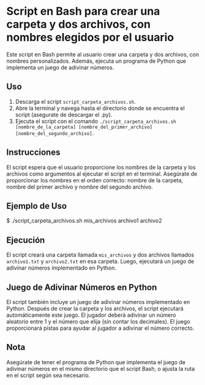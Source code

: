 # Script en Bash para crear una carpeta y dos archivos, con nombres elegidos por el usuario

Este script en Bash permite al usuario crear una carpeta y dos archivos, con nombres personalizados. Además, ejecuta un programa de Python que implementa un juego de adivinar números.

## Uso

1. Descarga el script `script_carpeta_archivos.sh`.
2. Abre la terminal y navega hasta el directorio donde se encuentra el script (asegurate de descargar el .py).
3. Ejecuta el script con el comando `./script_carpeta_archivos.sh [nombre_de_la_carpeta] [nombre_del_primer_archivo] [nombre_del_segundo_archivo]`.

## Instrucciones

El script espera que el usuario proporcione los nombres de la carpeta y los archivos como argumentos al ejecutar el script en el terminal. Asegúrate de proporcionar los nombres en el orden correcto: nombre de la carpeta, nombre del primer archivo y nombre del segundo archivo.

## Ejemplo de Uso


$ ./script_carpeta_archivos.sh mis_archivos archivo1 archivo2

## Ejecución
El script creará una carpeta llamada `mis_archivos` y dos archivos llamados `archivo1.txt` y `archivo2.txt` en esa carpeta. Luego, ejecutará un juego de adivinar números implementado en Python.

## Juego de Adivinar Números en Python

El script también incluye un juego de adivinar números implementado en Python. Después de crear la carpeta y los archivos, el script ejecutará automáticamente este juego. El jugador deberá adivinar un número aleatorio entre 1 y el número que elija (sin contar los decimales). El juego proporcionará pistas para ayudar al jugador a adivinar el número correcto.

## Nota

Asegúrate de tener el programa de Python que implementa el juego de adivinar números en el mismo directorio que el script Bash, o ajusta la ruta en el script según sea necesario.

